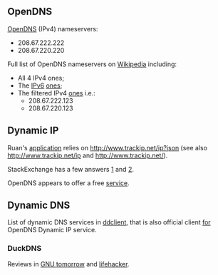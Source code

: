 ## OpenDNS

[OpenDNS](https://www.opendns.com/home-internet-security/) (IPv4) nameservers:
* 208.67.222.222
* 208.67.220.220

Full list of OpenDNS nameservers on [Wikipedia](https://en.wikipedia.org/wiki/OpenDNS#Name_Server_IP_Addresses) including:
* All 4 IPv4 ones;
* The [IPv6](https://github.com/falling-sky/source/wiki) [ones](https://www.opendns.com/about/innovations/ipv6/); 
* The filtered IPv4 [ones](https://www.opendns.com/setupguide/?url=familyshield) i.e.:
  * 208.67.222.123
  * 208.67.220.123

## Dynamic IP

Ruan's [application](https://github.com/ruanpienaar/myip_erl/blob/68df4b5b0c4158866db594d694f2a709b6a2900e/apps/myip_erl/src/myip_erl.erl#L70) relies on http://www.trackip.net/ip?json (see also http://www.trackip.net/ip and http://www.trackip.net/).

StackExchange has a few answers [1](http://unix.stackexchange.com/questions/254328/get-the-external-ip-address-in-shell-without-dig-in-2016) and [2](http://unix.stackexchange.com/questions/281615/is-there-a-way-to-find-selfs-dynamic-public-ip-address-using-cli-in-debian).

OpenDNS appears to offer a free [service](https://diagnostic.opendns.com/myip).

## Dynamic DNS

List of dynamic DNS services in [ddclient](https://github.com/wimpunk/ddclient/tree/a9ab60e7a16bd266f61139eb3c38b1a26cee783d#ddclient-v383), that is also official client [for](https://support.opendns.com/hc/en-us/articles/227987707-Where-do-I-download-an-OpenDNS-Dynamic-IP-updater-client-) OpenDNS Dynamic IP service.

### DuckDNS

Reviews in [GNU tomorrow](http://www.gnutomorrow.com/best-free-dynamic-dns-services-in-2013/) and [lifehacker](http://lifehacker.com/duckdns-duckdns-is-a-simple-easy-dynamic-dns-service-t-1561564166).
